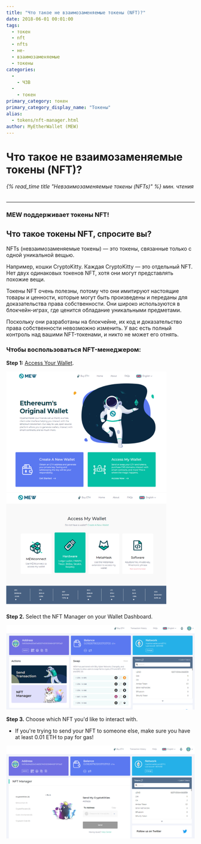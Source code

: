 ```yaml
---
title: "Что такое не взаимозаменяемые токены (NFT)?"
date: 2018-06-01 00:01:00
tags:
  - токен
  - nft
  - nfts
  - не-
  - взаимозаменяемые
  - токены
categories:
  - 
    - ЧЗВ
  - 
    - токен
primary_category: токен
primary_category_display_name: "Токены"
alias:
  - tokens/nft-manager.html
author: MyEtherWallet (MEW)
---
```


# **Что такое не взаимозаменяемые токены (NFT)?**

###### {% read_time title "Невзаимозаменяемые токены (NFTs)" %} мин. чтения

* * *

### **MEW поддерживает токены NFT!**

## **Что такое токены NFT, спросите вы?**

NFTs (невзаимозаменяемые токены) — это токены, связанные только с одной уникальной вещью.

Например, кошки CryptoKitty. Каждая CryptoKitty — это отдельный NFT. Нет двух одинаковых токенов NFT, хотя они могут представлять похожие вещи.

Токены NFT очень полезны, потому что они имитируют настоящие товары и ценности, которые могут быть произведены и переданы для доказательства права собственности. Они широко используются в блокчейн-играх, где ценится обладание уникальными предметами.

Поскольку они разработаны на блокчейне, их код и доказательство права собственности невозможно изменить. У вас есть полный контроль над вашими NFT-токенами, и никто не может его отнять.
<br>

### **Чтобы воспользоваться NFT-менеджером:**

**Step 1:** [Access Your Wallet](/@@@@@@/getting-started/how-to-access-your-wallet/).

<img src="/images/posts/tokens/NFT0.png" alt="Изображение главной страницы MEW" width="85%" />

<img src="/images/posts/tokens/NFT1.png" alt="Image of MEW access wallet selection screen" width="85%" />

**Step 2.** Select the NFT Manager on your Wallet Dashboard.

<img src="/images/posts/tokens/NFT2.png" alt="Изображение MEW доступ к кошельку" width="100%" />

**Step 3.** Choose which NFT you'd like to interact with.

-   If you're trying to send your NFT to someone else, make sure you have at least 0.01 ETH to pay for gas!

<img src="/images/posts/tokens/NFT4.png" alt="Image of MEW NFT manager" width="100%" />
